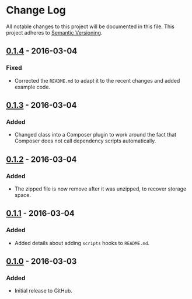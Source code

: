 # Change Log
All notable changes to this project will be documented in this file.
This project adheres to [Semantic Versioning](http://semver.org/).

## [0.1.4] - 2016-03-04
### Fixed
- Corrected the `README.md` to adapt it to the recent changes and added example code.

## [0.1.3] - 2016-03-04
### Added
- Changed class into a Composer plugin to work around the fact that Composer does not call dependency scripts automatically.

## [0.1.2] - 2016-03-04
### Added
- The zipped file is now remove after it was unzipped, to recover storage space.

## [0.1.1] - 2016-03-04
### Added
- Added details about adding `scripts` hooks to `README.md`.

## [0.1.0] - 2016-03-03
### Added
- Initial release to GitHub.

[0.1.4]: https://github.com/brightnucleus/geolite2-country/compare/v0.1.3...v0.1.4
[0.1.3]: https://github.com/brightnucleus/geolite2-country/compare/v0.1.2...v0.1.3
[0.1.2]: https://github.com/brightnucleus/geolite2-country/compare/v0.1.1...v0.1.2
[0.1.1]: https://github.com/brightnucleus/geolite2-country/compare/v0.1.0...v0.1.1
[0.1.0]: https://github.com/brightnucleus/geolite2-country/compare/v0.0.0...v0.1.0
